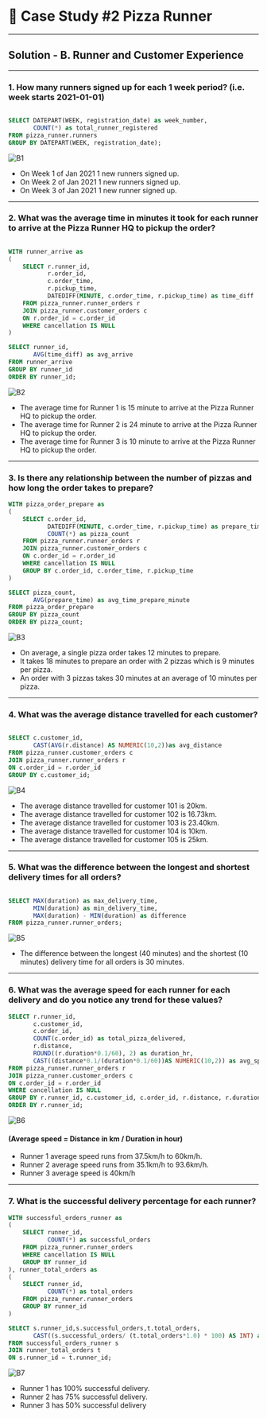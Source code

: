 
# 🍕 Case Study #2 Pizza Runner

----
## Solution - B. Runner and Customer Experience
----

### 1. How many runners signed up for each 1 week period? (i.e. week starts 2021-01-01)

```sql

SELECT DATEPART(WEEK, registration_date) as week_number,
       COUNT(*) as total_runner_registered
FROM pizza_runner.runners
GROUP BY DATEPART(WEEK, registration_date);

```
![B1](https://user-images.githubusercontent.com/73290269/208240818-9b004374-1b69-4576-8f65-bc85637e115f.png)


* On Week 1 of Jan 2021 1 new runners signed up.
* On Week 2 of Jan 2021 1 new runners signed up.
* On Week 3 of Jan 2021 1 new runner signed up.

----

### 2. What was the average time in minutes it took for each runner to arrive at the Pizza Runner HQ to pickup the order?

```sql

WITH runner_arrive as 
(
	SELECT r.runner_id,
		   r.order_id,
		   c.order_time,
		   r.pickup_time,
		   DATEDIFF(MINUTE, c.order_time, r.pickup_time) as time_diff
	FROM pizza_runner.runner_orders r 
	JOIN pizza_runner.customer_orders c 
	ON r.order_id = c.order_id
	WHERE cancellation IS NULL
)

SELECT runner_id,
	   AVG(time_diff) as avg_arrive
FROM runner_arrive
GROUP BY runner_id
ORDER BY runner_id;
```
![B2](https://user-images.githubusercontent.com/73290269/208240810-4e257cab-9053-4847-8ac2-7be0f29cc28e.png)


* The average time for Runner 1 is 15 minute to arrive at the Pizza Runner HQ to pickup the order.
* The average time for Runner 2 is 24 minute to arrive at the Pizza Runner HQ to pickup the order.
* The average time for Runner 3 is 10 minute to arrive at the Pizza Runner HQ to pickup the order.
 
 ---- 
 ### 3. Is there any relationship between the number of pizzas and how long the order takes to prepare?

```sql
WITH pizza_order_prepare as 
(
	SELECT c.order_id,
		   DATEDIFF(MINUTE, c.order_time, r.pickup_time) as prepare_time,
		   COUNT(*) as pizza_count
	FROM pizza_runner.runner_orders r 
	JOIN pizza_runner.customer_orders c 
	ON c.order_id = r.order_id
	WHERE cancellation IS NULL
	GROUP BY c.order_id, c.order_time, r.pickup_time
)

SELECT pizza_count,
       AVG(prepare_time) as avg_time_prepare_minute
FROM pizza_order_prepare
GROUP BY pizza_count
ORDER BY pizza_count;
```

![B3](https://user-images.githubusercontent.com/73290269/208240804-eeae7ecb-92e6-4a14-b8f7-993631617e75.png)


* On average, a single pizza order takes 12 minutes to prepare.
* It takes 18 minutes to prepare an order with 2 pizzas which is 9 minutes per pizza.
* An order with 3 pizzas takes 30 minutes at an average of 10 minutes per pizza.

-----

### 4. What was the average distance travelled for each customer?

```sql

SELECT c.customer_id,
       CAST(AVG(r.distance) AS NUMERIC(10,2))as avg_distance
FROM pizza_runner.customer_orders c 
JOIN pizza_runner.runner_orders r 
ON c.order_id = r.order_id
GROUP BY c.customer_id;
```

![B4](https://user-images.githubusercontent.com/73290269/208241118-d719b2bd-eed1-4490-a2da-d6cba4d3b8d7.png)

* The average distance travelled for customer 101 is 20km.
* The average distance travelled for customer 102 is 16.73km.
* The average distance travelled for customer 103 is 23.40km.
* The average distance travelled for customer 104 is 10km.
* The average distance travelled for customer 105 is 25km.


----

### 5. What was the difference between the longest and shortest delivery times for all orders?

```sql

SELECT MAX(duration) as max_delivery_time,
	   MIN(duration) as min_delivery_time,
	   MAX(duration) - MIN(duration) as difference
FROM pizza_runner.runner_orders;
```

![B5](https://user-images.githubusercontent.com/73290269/208241304-c5406c7d-3e5f-419b-8bf4-a3d0003653bf.png)

* The difference between the longest (40 minutes) and the shortest (10 minutes) delivery time for all orders is 30 minutes.

----

### 6. What was the average speed for each runner for each delivery and do you notice any trend for these values?

```sql
SELECT r.runner_id,
       c.customer_id,
	   c.order_id,
	   COUNT(c.order_id) as total_pizza_delivered,
	   r.distance,
	   ROUND((r.duration*0.1/60), 2) as duration_hr,
	   CAST((distance*0.1/(duration*0.1/60))AS NUMERIC(10,2)) as avg_speed
FROM pizza_runner.runner_orders r 
JOIN pizza_runner.customer_orders c 
ON c.order_id = r.order_id
WHERE cancellation IS NULL
GROUP BY r.runner_id, c.customer_id, c.order_id, r.distance, r.duration
ORDER BY r.runner_id;

```

![B6](https://user-images.githubusercontent.com/73290269/208241410-9ded5dfc-4ca3-4b8a-b4e5-84a75acea5c9.png)

#### (Average speed = Distance in km / Duration in hour)

* Runner 1 average speed runs from 37.5km/h to 60km/h.
* Runner 2 average speed runs from 35.1km/h to 93.6km/h.
* Runner 3 average speed is 40km/h

----

### 7. What is the successful delivery percentage for each runner?

```sql
WITH successful_orders_runner as 
(
	SELECT runner_id,
	       COUNT(*) as successful_orders
	FROM pizza_runner.runner_orders
	WHERE cancellation IS NULL 
	GROUP BY runner_id
), runner_total_orders as 
(
	SELECT runner_id,
	       COUNT(*) as total_orders
	FROM pizza_runner.runner_orders
	GROUP BY runner_id
)

SELECT s.runner_id,s.successful_orders,t.total_orders,
       CAST((s.successful_orders/ (t.total_orders*1.0) * 100) AS INT) as percentage
FROM successful_orders_runner s 
JOIN runner_total_orders t 
ON s.runner_id = t.runner_id;

```
![B7](https://user-images.githubusercontent.com/73290269/208241725-e196811c-0b5e-4952-9641-d48fff54d988.png)

* Runner 1 has 100% successful delivery.
* Runner 2 has 75% successful delivery.
* Runner 3 has 50% successful delivery




















